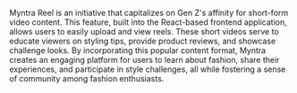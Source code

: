 Myntra Reel is an initiative that capitalizes on Gen Z's affinity for short-form video content. This feature, built into the React-based frontend application, allows users to easily upload and view reels. These short videos serve to educate viewers on styling tips, provide product reviews, and showcase challenge looks. By incorporating this popular content format, Myntra creates an engaging platform for users to learn about fashion, share their experiences, and participate in style challenges, all while fostering a sense of community among fashion enthusiasts.
